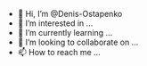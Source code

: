 - 👋 Hi, I’m @Denis-Ostapenko
- 👀 I’m interested in ...
- 🌱 I’m currently learning ...
- 💞️ I’m looking to collaborate on ...
- 📫 How to reach me ...

<!---
Denis-Ostapenko/Denis-Ostapenko is a ✨ special ✨ repository because its `README.md` (this file) appears on your GitHub profile.
You can click the Preview link to take a look at your changes.
--->
